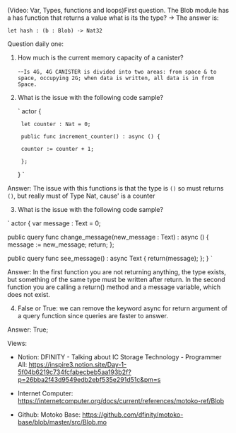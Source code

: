 
(Video: Var, Types, functions and loops)First question. The Blob module has a has function that returns a value what is its the type? -> The answer is: 

`let hash : (b : Blob) -> Nat32`

Question daily one:

1) How much is the current memory capacity of a canister?

    --`Is 4G, 4G CANISTER is divided into two areas: from space & to space, occupying 2G; when data is written, all data is in from Space.`

2) What is the issue with the following code sample?

    ` 
    actor {

        let counter : Nat = 0;

        public func increment_counter() : async () {

        counter := counter + 1;

        };

    }
    `

Answer: The issue with this functions is that the type is `()` so must returns `()`, but really must of Type Nat, cause' is a counter

3) What is the issue with the following code sample?

`
actor {
  var message : Text = 0;

  public query func change_message(new_message : Text) : async () {
    message := new_message;
    return;
  };
  
  public query func see_message() : async Text {
    return(message);
  };
}
`

Answer: In the first function you are not returning anything, the type exists, but something of the same type must be written after return.
In the second function you are calling a return() method and a message variable, which does not exist.

4) False or True: we can remove the keyword async for return argument of a query function since queries are faster to answer.

Answer: True;

Views: 

- Notion: DFINITY - Talking about IC Storage Technology - Programmer All: https://inspire3.notion.site/Day-1-5f04b6219c734fcfabecbeb5aa193b2f?p=26bba2f43d9549edb2ebf535e291d51c&pm=s

- Internet Computer: https://internetcomputer.org/docs/current/references/motoko-ref/Blob

- Github: Motoko Base: https://github.com/dfinity/motoko-base/blob/master/src/Blob.mo
